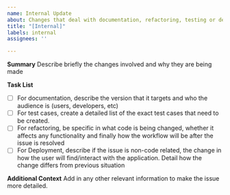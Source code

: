 ```yaml
---
name: Internal Update
about: Changes that deal with documentation, refactoring, testing or deployment
title: "[Internal]"
labels: internal
assignees: ''

---
```


**Summary**
Describe briefly the changes involved and why they are being made

**Task List**
 - [ ] For documentation, describe the version that it targets and who the audience is (users, developers, etc)
 - [ ] For test cases, create a detailed list of the exact test cases that need to be created.
 - [ ] For refactoring, be specific in what code is being changed, whether it affects any functionality and finally how the workflow will be after the issue is resolved
 - [ ] For Deployment, describe if the issue is non-code related, the change in how the user will find/interact with the application. Detail how the change differs from previous situation

**Additional Context**
Add in any other relevant information to make the issue more detailed.
